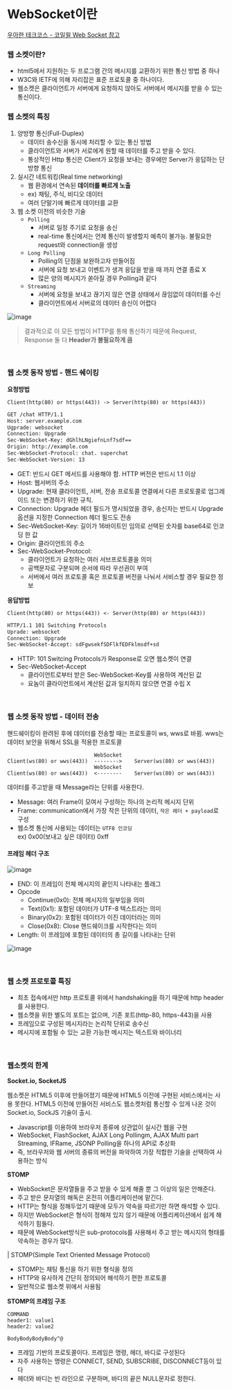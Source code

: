 # WebSocket이란
[우아한 테크코스 - 코일읠 Web Socket 참고](https://www.youtube.com/watch?v=MPQHvwPxDUw&t=656s)

### 웹 소켓이란?
+ html5에서 지원하는 두 프로그램 간의 메시지를 교환하기 위한 통신 방법 중 하나
+ W3C와 IETF에 의해 자리잡은 표준 프로토콜 중 하나이다. 
+ 웹소켓은 클라이언트가 서버에게 요청하지 않아도 서버에서 메시지를 받을 수 있는 통신이다.

### 웹 소켓의 특징
1. 양방향 통신(Full-Duplex)
   - 데이터 송수신을 동시에 처리할 수 있는 통신 방법
   - 클라이언트와 서버가 서로에게 원할 때 데이터를 주고 받을 수 있다.
   - 통상적인 Http 통신은 Client가 요청을 보내는 경우에만 Server가 응답하는 단방향 통신  
2. 실시간 네트워킹(Real time networking)  
   - 웹 환경에서 연속된 **데이터를 빠르게 노출**
   - ex) 채팅, 주식, 비디오 데이터
   - 여러 단말기에 빠르게 데이터를 교환  
3. 웹 소켓 이전의 비슷한 기술  
   - `Polling`
     - 서버로 일정 주기로 요청을 송신
     - real-time 통신에서는 언제 통신이 발생할지 예측이 불가능. 불필요한 request와 connection을 생성
   - `Long Polling`
     - Polling의 단점을 보완하고자 만들어짐
     - 서버에 요청 보내고 이벤트가 생겨 응답을 받을 때 까지 연결 종료 X
     - 많은 양의 메시지가 쏟아질 경우 Polling과 같다
   - `Streaming`
     - 서버에 요청을 보내고 끊기지 않은 연결 상태에서 끊임없이 데이터를 수신
     - 클라이언트에서 서버로의 데이터  송신이 어렵다   

![image](https://user-images.githubusercontent.com/24693833/126273453-7702d123-d7bd-41ef-9d0e-6e6026ffe57f.png)

> 결과적으로 이 모든 방법이 HTTP를 통해 통신하기 때문에 Request, Response 둘 다 **Header가 불필요하게 큼**

<br> 

### 웹 소켓 동작 방법 - 핸드 쉐이킹

**요청방법**    
```
Client(http(80) or https(443)) -> Server(http(80) or https(443))
```
```html
GET /chat HTTP/1.1        
Host: server.example.com  
Ugprade: websocket       
Connection: Upgrade     
Sec-WebSocket-Key: dGhlhLNgiefnLnf7sdf==   
Origin: http://example.com     
Sec-WebSocket-Protocol: chat. superchat   
Sec-WebSocket-Version: 13
```
+ GET: 반드시 GET 메서드를 사용해야 함. HTTP 버전은 반드시 1.1 이상
+ Host: 웹서버의 주소
+ Upgrade: 현재 클라이언트, 서버, 전송 프로토콜 연결에서 다른 프로토콜로 업그레이드 또는 변경하기 위한 규칙. 
+ Connection: Upgrade 헤더 필드가 명시되었을 경우, 송신자는 반드시 Upgrade 옵션을 지정한 Connection 헤더 필드도 전송
+ Sec-WebSocket-Key: 길이가 16바이트인 임의로 선택된 숫자를 base64로 인코딩 한 값
+ Origin: 클라이언트의 주소
+ Sec-WebSocket-Protocol: 
    + 클라이언트가 요청하는 여러 서브프로토콜을 의미
    + 공백문자로 구분되며 순서에 따라 우선권이 부여
    + 서버에서 여러 프로토콜 혹은 프로토콜 버전을 나눠서 서비스할 경우 필요한 정보



**응답방법**   
```
Client(http(80) or https(443)) <- Server(http(80) or https(443))   
```
```html
HTTP/1.1 101 Switching Protocols
Uprade: websocket
Connection: Upgrade
Sec-WebSocket-Accept: sdFgwsekfSDFlkfEDFklmsdf+sd
```
+ HTTP: 101 Switcing Protocols가 Response로 오면 웹소켓이 연결
+ Sec-WebSocket-Accept
  + 클라이언트로부터 받은 Sec-WebSocket-Key를 사용하여 계산된 값
  + 요놈이 클라이언트에서 계산된 값과 일치하지 않으면 연결 수립 X

<br>

### 웹 소켓 동작 방법 - 데이터 전송
핸드쉐이킹이 완려된 후에 데이터를 전송할 때는 프로토콜이 ws, wws로 바뀜. wws는 데이터 보안을 위해서 SSL을 적용한 프로토콜
```
                            WebSocket
Client(ws(80) or wws(443))  -------->    Server(ws(80) or wws(443))
                            WebSocket
Client(ws(80) or wws(443))  <--------    Server(ws(80) or wws(443))
```
데이터를 주고받을 때 Message라는 단위를 사용한다.
+ Message: 여러 Frame이 모여서 구성하는 하나의 논리적 메시지 단위
+ Frame: communication에서 가장 작은 단위의 데이터, `작은 헤더 + payload`로 구성   
+ 웹소켓 통신에 사용되는 데이터는 `UTF8 인코딩`   
  ex) 0x00(보내고 싶은 데이터) 0xff


#### 프레임 헤더 구조
![image](https://user-images.githubusercontent.com/24693833/126870188-7f7ac5aa-f314-45c1-b3b7-f4f14c71b945.png)
+ END: 이 프레임이 전체 메시지의 끝인지 나타내는 플래그
+ Opcode
  + Continue(0x0): 전체 메시지의 일부임을 의미
  + Text(0x1): 포함된 데이터가 UTF-8 텍스트라는 의미
  + Binary(0x2): 포함된 데이터가 이진 데이터라는 의미
  + Close(0x8): Close 핸드쉐이크를 시작한다는 의미
+ Length: 이 프레임에 포함된 데이터의 총 길이를 나타내는 단위



![image](https://user-images.githubusercontent.com/24693833/126870308-7eeaacd3-7769-4009-ab35-c7413f4bc39e.png)

<br>

### 웹 소켓 프로토콜 특징
+ 최초 접속에서만 http 프로토콜 위에서 handshaking을 하기 때문에 http header를 사용한다.
+ 웹소켓을 위한 별도의 포트는 없으며, 기존 포트(http-80, https-443)을 사용
+ 프레임으로 구성된 메시지라는 논리적 단위로 송수신
+ 메시지에 포함될 수 있는 교환 가능한 메시지는 텍스트와 바이너리

<br>

### 웹소켓의 한계 
**Socket.io, SocketJS**  

웹소켓은 HTML5 이후에 만들어졌기 때문에 HTML5 이전에 구현된 서비스에서는 사용 못한다. HTML5 이전에 만들어진 서비스도 웹소켓처럼 통신할 수 있게 나온 것이 Socket.io, SockJS 기술이 출시.  
 + Javascript를 이용하여 브라우저 종류에 상관없이 실시간 웹을 구현
 + WebSocket, FlashSocket, AJAX Long Pollingm, AJAX Multi part Streaming, IFRame, JSONP Polling을 하나의 API로 추상화
 + 즉, 브라우저와 웹 서버의 종류의 버전을 파악하여 가장 적합한 기술을 선택하여 사용하는 방식

**STOMP**  
+ WebSocket은 문자열들을 주고 받을 수 있게 해줄 뿐 그 이상의 일은 안해준다.
+ 주고 받은 문자열의 해독은 온전히 어플리케이션에 맡긴다.
+ HTTP는 형식을 정해두었기 때문에 모두가 약속을 따르기만 하면 해석할 수 있다.
+ 하지만 WebSocket은 형식이 정해져 있지 않기 때문에 어플리케이션에서 쉽게 해석하기 힘들다.
+ 때문에 WebSocket방식은 sub-protocols를 사용해서 주고 받는 메시지의 형태를 약속하는 경우가 많다.

| STOMP(Simple Text Oriented Message Protocol)
+ STOMP는 채팅 통신을 하기 위한 형식을 정의
+ HTTP와 유사하게 간단히 정의되어 해석하기 편한 프로토콜
+ 일반적으로 웹소켓 위에서 사용됨

**STOMP의 프레임 구조**  
```
COMMAND
header1: value1
header2: value2

BodyBodyBodyBody^@
```
+ 프레임 기반의 프로토콜이다. 프레임은 명령, 헤더, 바디로 구성된다
+ 자주 사용하는 명령은 CONNECT, SEND, SUBSCRIBE, DISCONNECT등이 있다
+ 헤더와 바디는 빈 라인으로 구분하며, 바디의 끝은 NULL문자로 정한다.

